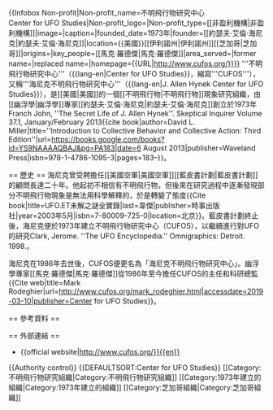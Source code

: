 {{Infobox Non-profit|Non-profit_name=不明飛行物研究中心<br>Center for UFO Studies|Non-profit_logo=|Non-profit_type=[[非盈利機構|非盈利機構]]|image=|caption=|founded_date=1973年|founder=[[約瑟夫·艾倫·海尼克|約瑟夫·艾倫·海尼克]]|location={{美國}}[[伊利諾州|伊利諾州]][[芝加哥|芝加哥]]|origins=|key_people=[[馬克·羅德傑|馬克·羅德傑]]|area_served=|former name=|replaced name=|homepage={{URL|http://www.cufos.org/}}}}
'''不明飛行物研究中心'''（{{lang-en|Center for UFO Studies}}，縮寫'''CUFOS'''），又稱'''海尼克不明飛行物研究中心'''（{{lang-en|J. Allen Hynek Center for UFO Studies}}），是[[美國|美國]]的一個[[不明飛行物|不明飛行物]]現象研究組織，由[[幽浮學|幽浮學]]專家[[約瑟夫·艾倫·海尼克|約瑟夫·艾倫·海尼克]]創立於1973年<ref name="Franch">Franch John, ''The Secret Life of J. Allen Hynek''.  Skeptical Inquirer Volume 37.1, January/February 2013</ref><ref name="Miller2013">{{cite book|author=David L. Miller|title=''Introduction to Collective Behavior and Collective Action: Third Edition''|url=https://books.google.com/books?id=YS9NAAAAQBAJ&pg=PA183|date=6 August 2013|publisher=Waveland Press|isbn=978-1-4786-1095-3|pages=183–}}</ref>。

== 歷史 ==
海尼克曾受聘擔任[[美國空軍|美國空軍]][[藍皮書計劃|藍皮書計劃]]的顧問長達二十年。他起初不相信有不明飛行物，但後來在研究過程中逐漸發現部分不明飛行物現象是無法用科學解釋的，於是轉變了態度<ref>{{Cite book|title=UFO.ET未解之謎全實錄|last=韋傑|publisher=時事出版社|year=2003年5月|isbn=7-80009-725-0|location=北京}}</ref>。藍皮書計劃終止後，海尼克便於1973年建立不明飛行物研究中心（CUFOS），以繼續進行對UFO的研究<ref name=":0">Clark, Jerome. ''The UFO Encyclopedia.'' Omnigraphics: Detroit. 1998.</ref>。

海尼克在1986年去世後，CUFOS便更名為「海尼克不明飛行物研究中心」<ref name="Miller2013" /><ref name=":0" />。幽浮學專家[[馬克·羅德傑|馬克·羅德傑]]從1986年至今擔任CUFOS的主任和科研總監<ref>{{Cite web|title=Mark Rodeghier|url=http://www.cufos.org/mark_rodeghier.html|accessdate=2019-03-10|publisher=Center for UFO Studies}}</ref>。

== 參考資料 ==
<references />

== 外部連結 ==

* {{official website|http://www.cufos.org/}}{{en}}

{{Authority control}}
{{DEFAULTSORT:Center for UFO Studies}}
[[Category:不明飛行物研究組織|Category:不明飛行物研究組織]]
[[Category:1973年建立的組織|Category:1973年建立的組織]]
[[Category:芝加哥組織|Category:芝加哥組織]]